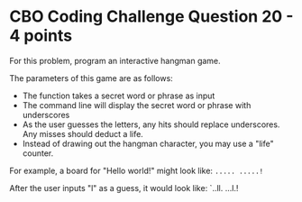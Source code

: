 # CBO Coding Challenge Question 20 - 4 points

For this problem, program an interactive hangman game.

The parameters of this game are as follows:

- The function takes a secret word or phrase as input
- The command line will display the secret word or phrase with underscores
- As the user guesses the letters, any hits should replace underscores. Any misses should deduct a life.
- Instead of drawing out the hangman character, you may use a "life" counter.

For example, a board for "Hello world!" might look like:
`..... .....!`

After the user inputs "l" as a guess, it would look like:
`..ll. ...l.!
